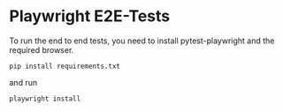 # Playwright E2E-Tests
To run the end to end tests, you need to install pytest-playwright
and the required browser.

```
pip install requirements.txt
```
and run
```
playwright install
```
